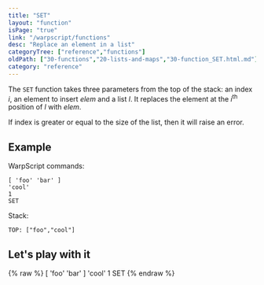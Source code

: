```yaml
---
title: "SET"
layout: "function"
isPage: "true"
link: "/warpscript/functions"
desc: "Replace an element in a list"
categoryTree: ["reference","functions"]
oldPath: ["30-functions","20-lists-and-maps","30-function_SET.html.md"]
category: "reference"
---
```

 

The `SET` function takes three parameters from the top of the stack: an index *i*, an element to insert *elem* and a list *l*. It replaces the element at the *i*<sup>th</sup> position of *l* with *elem*.

If index is greater or equal to the size of the list, then it will raise an error.


## Example ##


WarpScript commands:

    [ 'foo' 'bar' ]
    'cool'
    1
    SET

Stack:

    TOP: ["foo","cool"]


## Let's play with it ##

{% raw %}
<warp10-warpscript-widget backend="{{backend}}"  exec-endpoint="{{execEndpoint}}">[ 'foo' 'bar' ]
'cool'
1 
SET
</warp10-warpscript-widget>
{% endraw %}
